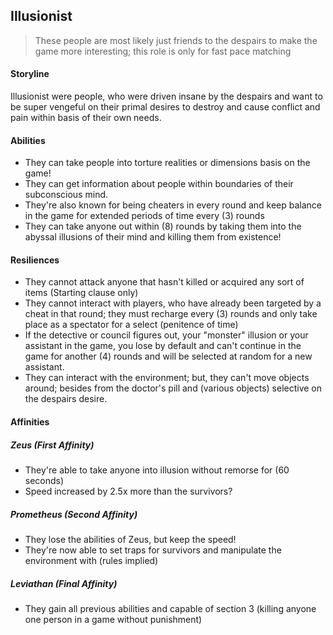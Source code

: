 ## Illusionist
> These people are most likely just friends to the despairs to make the game more interesting; this role is only for fast pace matching
#### Storyline
Illusionist were people, who were driven insane by the despairs and want to be super vengeful on their primal desires to destroy and cause conflict and pain within basis of their own needs. 
#### Abilities
- They can take people into torture realities or dimensions basis on the game!
- They can get information about people within boundaries of their subconscious mind.
- They're also known for being cheaters in every round and keep balance in the game for extended periods of time every (3) rounds
- They can take anyone out within (8) rounds by taking them into the abyssal illusions of their mind and killing them from existence!
#### Resiliences
- They cannot attack anyone that hasn't killed or acquired any sort of items (Starting clause only) 
- They cannot interact with players, who have already been targeted by a cheat in that round; they must recharge every (3) rounds and only take place as a spectator for a select (penitence of time)
- If the detective or council figures out, your "monster" illusion or your assistant in the game, you lose by default and can't continue in the game for another (4) rounds and will be selected at random for a new assistant.
- They can interact with the environment; but, they can't move objects around; besides from the doctor's pill and (various objects) selective on the despairs desire.
#### Affinities
##### Zeus (First Affinity)
- They're able to take anyone into illusion without remorse for (60 seconds)
- Speed increased by 2.5x more than the survivors?
##### Prometheus (Second Affinity)
- They lose the abilities of Zeus, but keep the speed!
- They're now able to set traps for survivors and manipulate the environment with (rules implied)
##### Leviathan (Final Affinity)
- They gain all previous abilities and capable of section 3 (killing anyone one person in a game without punishment) 










